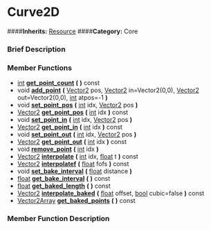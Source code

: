 #  Curve2D  
####**Inherits:** [Resource](class_resource)
####**Category:** Core

###  Brief Description  


###  Member Functions 
  * [int](class_int)  **[get&#95;point&#95;count](#get_point_count)**  **(** **)** const
  * void  **[add&#95;point](#add_point)**  **(** [Vector2](class_vector2) pos, [Vector2](class_vector2) in=Vector2(0,0), [Vector2](class_vector2) out=Vector2(0,0), [int](class_int) atpos=-1  **)**
  * void  **[set&#95;point&#95;pos](#set_point_pos)**  **(** [int](class_int) idx, [Vector2](class_vector2) pos  **)**
  * [Vector2](class_vector2)  **[get&#95;point&#95;pos](#get_point_pos)**  **(** [int](class_int) idx  **)** const
  * void  **[set&#95;point&#95;in](#set_point_in)**  **(** [int](class_int) idx, [Vector2](class_vector2) pos  **)**
  * [Vector2](class_vector2)  **[get&#95;point&#95;in](#get_point_in)**  **(** [int](class_int) idx  **)** const
  * void  **[set&#95;point&#95;out](#set_point_out)**  **(** [int](class_int) idx, [Vector2](class_vector2) pos  **)**
  * [Vector2](class_vector2)  **[get&#95;point&#95;out](#get_point_out)**  **(** [int](class_int) idx  **)** const
  * void  **[remove&#95;point](#remove_point)**  **(** [int](class_int) idx  **)**
  * [Vector2](class_vector2)  **[interpolate](#interpolate)**  **(** [int](class_int) idx, [float](class_float) t  **)** const
  * [Vector2](class_vector2)  **[interpolatef](#interpolatef)**  **(** [float](class_float) fofs  **)** const
  * void  **[set&#95;bake&#95;interval](#set_bake_interval)**  **(** [float](class_float) distance  **)**
  * [float](class_float)  **[get&#95;bake&#95;interval](#get_bake_interval)**  **(** **)** const
  * [float](class_float)  **[get&#95;baked&#95;length](#get_baked_length)**  **(** **)** const
  * [Vector2](class_vector2)  **[interpolate&#95;baked](#interpolate_baked)**  **(** [float](class_float) offset, [bool](class_bool) cubic=false  **)** const
  * [Vector2Array](class_vector2array)  **[get&#95;baked&#95;points](#get_baked_points)**  **(** **)** const

###  Member Function Description  
